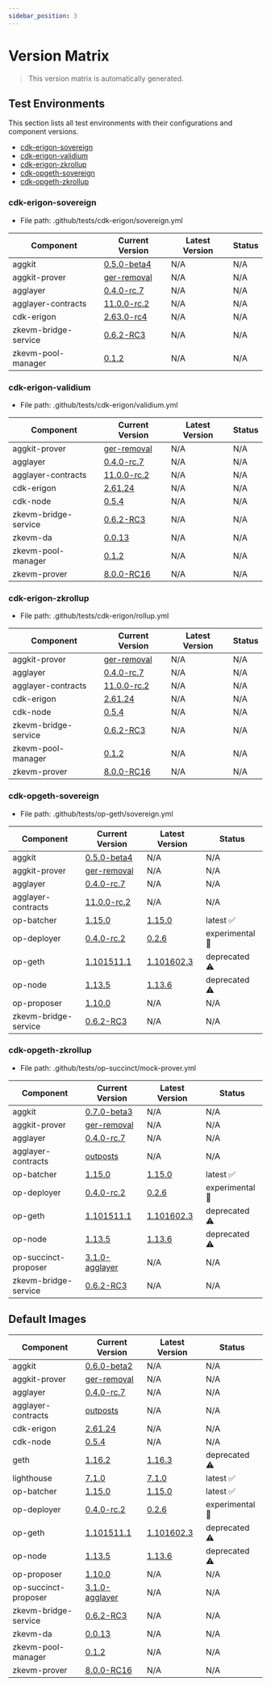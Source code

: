 ```yaml
---
sidebar_position: 3
---
```


# Version Matrix

> This version matrix is automatically generated.

## Test Environments

This section lists all test environments with their configurations and component versions.

- [cdk-erigon-sovereign](#cdk-erigon-sovereign)
- [cdk-erigon-validium](#cdk-erigon-validium)
- [cdk-erigon-zkrollup](#cdk-erigon-zkrollup)
- [cdk-opgeth-sovereign](#cdk-opgeth-sovereign)
- [cdk-opgeth-zkrollup](#cdk-opgeth-zkrollup)

### cdk-erigon-sovereign

- File path: .github/tests/cdk-erigon/sovereign.yml

| Component | Current Version | Latest Version | Status |
|-----------|-----------------|----------------|--------|
| aggkit | [0.5.0-beta4](https://github.com/agglayer/aggkit/releases/tag/v0.5.0-beta4) | N/A | N/A |
| aggkit-prover | [ger-removal](https://github.com/agglayer/provers/releases/tag/vger-removal) | N/A | N/A |
| agglayer | [0.4.0-rc.7](https://github.com/agglayer/agglayer/releases/tag/v0.4.0-rc.7) | N/A | N/A |
| agglayer-contracts | [11.0.0-rc.2](https://github.com/agglayer/agglayer-contracts/releases/tag/v11.0.0-rc.2) | N/A | N/A |
| cdk-erigon | [2.63.0-rc4](https://github.com/0xPolygon/cdk-erigon/releases/tag/v2.63.0-rc4) | N/A | N/A |
| zkevm-bridge-service | [0.6.2-RC3](https://github.com/0xPolygon/zkevm-bridge-service/releases/tag/v0.6.2-RC3) | N/A | N/A |
| zkevm-pool-manager | [0.1.2](https://github.com/0xPolygon/zkevm-pool-manager/releases/tag/v0.1.2) | N/A | N/A |

### cdk-erigon-validium

- File path: .github/tests/cdk-erigon/validium.yml

| Component | Current Version | Latest Version | Status |
|-----------|-----------------|----------------|--------|
| aggkit-prover | [ger-removal](https://github.com/agglayer/provers/releases/tag/vger-removal) | N/A | N/A |
| agglayer | [0.4.0-rc.7](https://github.com/agglayer/agglayer/releases/tag/v0.4.0-rc.7) | N/A | N/A |
| agglayer-contracts | [11.0.0-rc.2](https://github.com/agglayer/agglayer-contracts/releases/tag/v11.0.0-rc.2) | N/A | N/A |
| cdk-erigon | [2.61.24](https://github.com/0xPolygon/cdk-erigon/releases/tag/v2.61.24) | N/A | N/A |
| cdk-node | [0.5.4](https://github.com/0xPolygon/cdk/releases/tag/v0.5.4) | N/A | N/A |
| zkevm-bridge-service | [0.6.2-RC3](https://github.com/0xPolygon/zkevm-bridge-service/releases/tag/v0.6.2-RC3) | N/A | N/A |
| zkevm-da | [0.0.13](https://github.com/0xPolygon/cdk-data-availability/releases/tag/v0.0.13) | N/A | N/A |
| zkevm-pool-manager | [0.1.2](https://github.com/0xPolygon/zkevm-pool-manager/releases/tag/v0.1.2) | N/A | N/A |
| zkevm-prover | [8.0.0-RC16](https://github.com/0xPolygon/zkevm-prover/releases/tag/v8.0.0-RC16) | N/A | N/A |

### cdk-erigon-zkrollup

- File path: .github/tests/cdk-erigon/rollup.yml

| Component | Current Version | Latest Version | Status |
|-----------|-----------------|----------------|--------|
| aggkit-prover | [ger-removal](https://github.com/agglayer/provers/releases/tag/vger-removal) | N/A | N/A |
| agglayer | [0.4.0-rc.7](https://github.com/agglayer/agglayer/releases/tag/v0.4.0-rc.7) | N/A | N/A |
| agglayer-contracts | [11.0.0-rc.2](https://github.com/agglayer/agglayer-contracts/releases/tag/v11.0.0-rc.2) | N/A | N/A |
| cdk-erigon | [2.61.24](https://github.com/0xPolygon/cdk-erigon/releases/tag/v2.61.24) | N/A | N/A |
| cdk-node | [0.5.4](https://github.com/0xPolygon/cdk/releases/tag/v0.5.4) | N/A | N/A |
| zkevm-bridge-service | [0.6.2-RC3](https://github.com/0xPolygon/zkevm-bridge-service/releases/tag/v0.6.2-RC3) | N/A | N/A |
| zkevm-pool-manager | [0.1.2](https://github.com/0xPolygon/zkevm-pool-manager/releases/tag/v0.1.2) | N/A | N/A |
| zkevm-prover | [8.0.0-RC16](https://github.com/0xPolygon/zkevm-prover/releases/tag/v8.0.0-RC16) | N/A | N/A |

### cdk-opgeth-sovereign

- File path: .github/tests/op-geth/sovereign.yml

| Component | Current Version | Latest Version | Status |
|-----------|-----------------|----------------|--------|
| aggkit | [0.5.0-beta4](https://github.com/agglayer/aggkit/releases/tag/v0.5.0-beta4) | N/A | N/A |
| aggkit-prover | [ger-removal](https://github.com/agglayer/provers/releases/tag/vger-removal) | N/A | N/A |
| agglayer | [0.4.0-rc.7](https://github.com/agglayer/agglayer/releases/tag/v0.4.0-rc.7) | N/A | N/A |
| agglayer-contracts | [11.0.0-rc.2](https://github.com/agglayer/agglayer-contracts/releases/tag/v11.0.0-rc.2) | N/A | N/A |
| op-batcher | [1.15.0](https://github.com/ethereum-optimism/optimism/releases/tag/op-batcher/v1.15.0) | [1.15.0](https://github.com/ethereum-optimism/optimism/releases/tag/op-batcher/v1.15.0) | latest ✅ |
| op-deployer | [0.4.0-rc.2](https://github.com/ethereum-optimism/optimism/releases/tag/op-deployer/v0.4.0-rc.2) | [0.2.6](https://github.com/ethereum-optimism/optimism/releases/tag/op-deployer/v0.2.6) | experimental 🧪 |
| op-geth | [1.101511.1](https://github.com/ethereum-optimism/op-geth/releases/tag/v1.101511.1) | [1.101602.3](https://github.com/ethereum-optimism/op-geth/releases/tag/v1.101602.3) | deprecated ⚠️ |
| op-node | [1.13.5](https://github.com/ethereum-optimism/optimism/releases/tag/op-node/v1.13.5) | [1.13.6](https://github.com/ethereum-optimism/optimism/releases/tag/op-node/v1.13.6) | deprecated ⚠️ |
| op-proposer | [1.10.0](https://github.com/ethereum-optimism/optimism/releases/tag/op-proposer/v1.10.0) | N/A | N/A |
| zkevm-bridge-service | [0.6.2-RC3](https://github.com/0xPolygon/zkevm-bridge-service/releases/tag/v0.6.2-RC3) | N/A | N/A |

### cdk-opgeth-zkrollup

- File path: .github/tests/op-succinct/mock-prover.yml

| Component | Current Version | Latest Version | Status |
|-----------|-----------------|----------------|--------|
| aggkit | [0.7.0-beta3](https://github.com/agglayer/aggkit/releases/tag/v0.7.0-beta3) | N/A | N/A |
| aggkit-prover | [ger-removal](https://github.com/agglayer/provers/releases/tag/vger-removal) | N/A | N/A |
| agglayer | [0.4.0-rc.7](https://github.com/agglayer/agglayer/releases/tag/v0.4.0-rc.7) | N/A | N/A |
| agglayer-contracts | [outposts](https://github.com/agglayer/agglayer-contracts/releases/tag/voutposts) | N/A | N/A |
| op-batcher | [1.15.0](https://github.com/ethereum-optimism/optimism/releases/tag/op-batcher/v1.15.0) | [1.15.0](https://github.com/ethereum-optimism/optimism/releases/tag/op-batcher/v1.15.0) | latest ✅ |
| op-deployer | [0.4.0-rc.2](https://github.com/ethereum-optimism/optimism/releases/tag/op-deployer/v0.4.0-rc.2) | [0.2.6](https://github.com/ethereum-optimism/optimism/releases/tag/op-deployer/v0.2.6) | experimental 🧪 |
| op-geth | [1.101511.1](https://github.com/ethereum-optimism/op-geth/releases/tag/v1.101511.1) | [1.101602.3](https://github.com/ethereum-optimism/op-geth/releases/tag/v1.101602.3) | deprecated ⚠️ |
| op-node | [1.13.5](https://github.com/ethereum-optimism/optimism/releases/tag/op-node/v1.13.5) | [1.13.6](https://github.com/ethereum-optimism/optimism/releases/tag/op-node/v1.13.6) | deprecated ⚠️ |
| op-succinct-proposer | [3.1.0-agglayer](https://github.com/agglayer/op-succinct/releases/tag/v3.1.0-agglayer) | N/A | N/A |
| zkevm-bridge-service | [0.6.2-RC3](https://github.com/0xPolygon/zkevm-bridge-service/releases/tag/v0.6.2-RC3) | N/A | N/A |

## Default Images

| Component | Current Version | Latest Version | Status |
|-----------|-----------------|----------------|--------|
| aggkit | [0.6.0-beta2](https://github.com/agglayer/aggkit/releases/tag/v0.6.0-beta2) | N/A | N/A |
| aggkit-prover | [ger-removal](https://github.com/agglayer/provers/releases/tag/vger-removal) | N/A | N/A |
| agglayer | [0.4.0-rc.7](https://github.com/agglayer/agglayer/releases/tag/v0.4.0-rc.7) | N/A | N/A |
| agglayer-contracts | [outposts](https://github.com/agglayer/agglayer-contracts/releases/tag/voutposts) | N/A | N/A |
| cdk-erigon | [2.61.24](https://github.com/0xPolygon/cdk-erigon/releases/tag/v2.61.24) | N/A | N/A |
| cdk-node | [0.5.4](https://github.com/0xPolygon/cdk/releases/tag/v0.5.4) | N/A | N/A |
| geth | [1.16.2](https://github.com/ethereum/go-ethereum/releases/tag/v1.16.2) | [1.16.3](https://github.com/ethereum/go-ethereum/releases/tag/v1.16.3) | deprecated ⚠️ |
| lighthouse | [7.1.0](https://github.com/sigp/lighthouse/releases/tag/v7.1.0) | [7.1.0](https://github.com/sigp/lighthouse/releases/tag/v7.1.0) | latest ✅ |
| op-batcher | [1.15.0](https://github.com/ethereum-optimism/optimism/releases/tag/op-batcher/v1.15.0) | [1.15.0](https://github.com/ethereum-optimism/optimism/releases/tag/op-batcher/v1.15.0) | latest ✅ |
| op-deployer | [0.4.0-rc.2](https://github.com/ethereum-optimism/optimism/releases/tag/op-deployer/v0.4.0-rc.2) | [0.2.6](https://github.com/ethereum-optimism/optimism/releases/tag/op-deployer/v0.2.6) | experimental 🧪 |
| op-geth | [1.101511.1](https://github.com/ethereum-optimism/op-geth/releases/tag/v1.101511.1) | [1.101602.3](https://github.com/ethereum-optimism/op-geth/releases/tag/v1.101602.3) | deprecated ⚠️ |
| op-node | [1.13.5](https://github.com/ethereum-optimism/optimism/releases/tag/op-node/v1.13.5) | [1.13.6](https://github.com/ethereum-optimism/optimism/releases/tag/op-node/v1.13.6) | deprecated ⚠️ |
| op-proposer | [1.10.0](https://github.com/ethereum-optimism/optimism/releases/tag/op-proposer/v1.10.0) | N/A | N/A |
| op-succinct-proposer | [3.1.0-agglayer](https://github.com/agglayer/op-succinct/releases/tag/v3.1.0-agglayer) | N/A | N/A |
| zkevm-bridge-service | [0.6.2-RC3](https://github.com/0xPolygon/zkevm-bridge-service/releases/tag/v0.6.2-RC3) | N/A | N/A |
| zkevm-da | [0.0.13](https://github.com/0xPolygon/cdk-data-availability/releases/tag/v0.0.13) | N/A | N/A |
| zkevm-pool-manager | [0.1.2](https://github.com/0xPolygon/zkevm-pool-manager/releases/tag/v0.1.2) | N/A | N/A |
| zkevm-prover | [8.0.0-RC16](https://github.com/0xPolygon/zkevm-prover/releases/tag/v8.0.0-RC16) | N/A | N/A |
